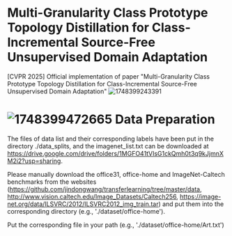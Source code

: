 # Multi-Granularity Class Prototype Topology Distillation for Class-Incremental  Source-Free Unsupervised Domain Adaptation
[CVPR 2025] Official implementation of paper "Multi-Granularity Class Prototype Topology Distillation for Class-Incremental  Source-Free Unsupervised Domain Adaptation"
![1748399243391](https://github.com/user-attachments/assets/6f019bcc-2f37-4826-a967-2525b2cb8f63)

# ![1748399472665](https://github.com/user-attachments/assets/cbcdd552-c2c3-4e06-b0dc-ed123652711d) Data Preparation
The files of data list and their corresponding labels have been put in the directory ./data_splits, and the imagenet_list.txt can be downloaded at https://drive.google.com/drive/folders/1MGFO41tVIsG1ckQmh0t3q9kJjmnXM2i2?usp=sharing.

Please manually download the office31, office-home and ImageNet-Caltech benchmarks from the websites (https://github.com/jindongwang/transferlearning/tree/master/data, http://www.vision.caltech.edu/Image_Datasets/Caltech256, https://image-net.org/data/ILSVRC/2012/ILSVRC2012_img_train.tar) and put them into the corresponding directory (e.g., './dataset/office-home').

Put the corresponding file in your path (e.g., './dataset/office-home/Art.txt')
